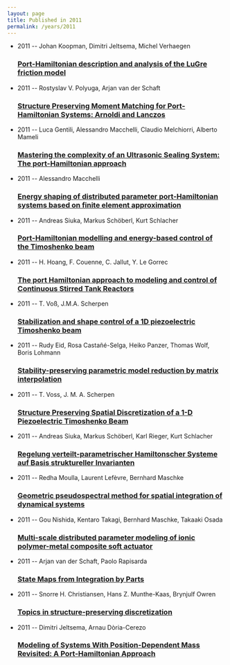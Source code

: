 ```yaml
---
layout: page
title: Published in 2011
permalink: /years/2011
---
```


<ul class="post-list">

  <li>
    <span class="post-meta">2011 -- Johan Koopman, Dimitri Jeltsema, Michel Verhaegen</span>
    <h3><a class="post-link" href="{{ site.baseurl }}/port-hamiltonian-description-and-analysis-of-the-lugre-friction-model">Port-Hamiltonian description and analysis of the LuGre friction model</a></h3>
  </li>
  <li>
    <span class="post-meta">2011 -- Rostyslav V. Polyuga, Arjan van der Schaft</span>
    <h3><a class="post-link" href="{{ site.baseurl }}/structure-preserving-moment-matching-for-port-hamiltonian-systems-arnoldi-and-lanczos">Structure Preserving Moment Matching for Port-Hamiltonian Systems: Arnoldi and Lanczos</a></h3>
  </li>
  <li>
    <span class="post-meta">2011 -- Luca Gentili, Alessandro Macchelli, Claudio Melchiorri, Alberto Mameli</span>
    <h3><a class="post-link" href="{{ site.baseurl }}/mastering-the-complexity-of-an-ultrasonic-sealing-system-the-port-hamiltonian-approach">Mastering the complexity of an Ultrasonic Sealing System: The port-Hamiltonian approach</a></h3>
  </li>
  <li>
    <span class="post-meta">2011 -- Alessandro Macchelli</span>
    <h3><a class="post-link" href="{{ site.baseurl }}/energy-shaping-of-distributed-parameter-port-hamiltonian-systems-based-on-finite-element-approximation">Energy shaping of distributed parameter port-Hamiltonian systems based on finite element approximation</a></h3>
  </li>
  <li>
    <span class="post-meta">2011 -- Andreas Siuka, Markus Schöberl, Kurt Schlacher</span>
    <h3><a class="post-link" href="{{ site.baseurl }}/port-hamiltonian-modelling-and-energy-based-control-of-the-timoshenko-beam">Port-Hamiltonian modelling and energy-based control of the Timoshenko beam</a></h3>
  </li>
  <li>
    <span class="post-meta">2011 -- H. Hoang, F. Couenne, C. Jallut, Y. Le Gorrec</span>
    <h3><a class="post-link" href="{{ site.baseurl }}/the-port-hamiltonian-approach-to-modeling-and-control-of-continuous-stirred-tank-reactors">The port Hamiltonian approach to modeling and control of Continuous Stirred Tank Reactors</a></h3>
  </li>
  <li>
    <span class="post-meta">2011 -- T. Voß, J.M.A. Scherpen</span>
    <h3><a class="post-link" href="{{ site.baseurl }}/stabilization-and-shape-control-of-a-1d-piezoelectric-timoshenko-beam">Stabilization and shape control of a 1D piezoelectric Timoshenko beam</a></h3>
  </li>
  <li>
    <span class="post-meta">2011 -- Rudy Eid, Rosa Castañé-Selga, Heiko Panzer, Thomas Wolf, Boris Lohmann</span>
    <h3><a class="post-link" href="{{ site.baseurl }}/stability-preserving-parametric-model-reduction-by-matrix-interpolation">Stability-preserving parametric model reduction by matrix interpolation</a></h3>
  </li>
  <li>
    <span class="post-meta">2011 -- T. Voss, J. M. A. Scherpen</span>
    <h3><a class="post-link" href="{{ site.baseurl }}/structure-preserving-spatial-discretization-of-a-1-d-piezoelectric-timoshenko-beam">Structure Preserving Spatial Discretization of a 1-D Piezoelectric Timoshenko Beam</a></h3>
  </li>
  <li>
    <span class="post-meta">2011 -- Andreas Siuka, Markus Schöberl, Karl Rieger, Kurt Schlacher</span>
    <h3><a class="post-link" href="{{ site.baseurl }}/regelung-verteilt-parametrischer-hamiltonscher-systeme-auf-basis-struktureller-invarianten">Regelung verteilt-parametrischer Hamiltonscher Systeme auf Basis struktureller Invarianten</a></h3>
  </li>
  <li>
    <span class="post-meta">2011 -- Redha Moulla, Laurent Lefèvre, Bernhard Maschke</span>
    <h3><a class="post-link" href="{{ site.baseurl }}/geometric-pseudospectral-method-for-spatial-integration-of-dynamical-systems">Geometric pseudospectral method for spatial integration of dynamical systems</a></h3>
  </li>
  <li>
    <span class="post-meta">2011 -- Gou Nishida, Kentaro Takagi, Bernhard Maschke, Takaaki Osada</span>
    <h3><a class="post-link" href="{{ site.baseurl }}/multi-scale-distributed-parameter-modeling-of-ionic-polymer-metal-composite-soft-actuator">Multi-scale distributed parameter modeling of ionic polymer-metal composite soft actuator</a></h3>
  </li>
  <li>
    <span class="post-meta">2011 -- Arjan van der Schaft, Paolo Rapisarda</span>
    <h3><a class="post-link" href="{{ site.baseurl }}/state-maps-from-integration-by-parts">State Maps from Integration by Parts</a></h3>
  </li>
  <li>
    <span class="post-meta">2011 -- Snorre H. Christiansen, Hans Z. Munthe-Kaas, Brynjulf Owren</span>
    <h3><a class="post-link" href="{{ site.baseurl }}/topics-in-structure-preserving-discretization">Topics in structure-preserving discretization</a></h3>
  </li>
  <li>
    <span class="post-meta">2011 -- Dimitri Jeltsema, Arnau Dòria-Cerezo</span>
    <h3><a class="post-link" href="{{ site.baseurl }}/modeling-of-systems-with-position-dependent-mass-revisited-a-port-hamiltonian-approach">Modeling of Systems With Position-Dependent Mass Revisited: A Port-Hamiltonian Approach</a></h3>
  </li>
</ul>

